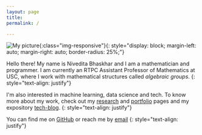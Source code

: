 ```yaml
---
layout: page
title: 
permalink: /

---
```



![My picture](https://avatars3.githubusercontent.com/u/54605543?s=400){:class="img-responsive"}{: style="display: block; margin-left: auto; margin-right: auto; border-radius: 25%;"}


Hello there! My name is Nivedita Bhaskhar and I am a mathematician and programmer. I am currently an RTPC Assistant Professor of Mathematics at USC, where I work with mathematical structures called _algebraic groups_. 
{: style="text-align: justify"}



I'm also interested in machine learning, data science and tech. To know more about my work, check out my [research](/research_math) and [portfolio](/portfolio) pages and my expository [tech-blog](/blog).
{: style="text-align: justify"}



You can find me on [GitHub](https://github.com/nivbhaskhar) or reach me by [email](mailto:niv.bhaskhar@gmail.com)
{: style="text-align: justify"}









